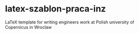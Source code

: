 # latex-szablon-praca-inz
LaTeX template for writing engineers work at Polish university of Copernicus in Wroclaw
